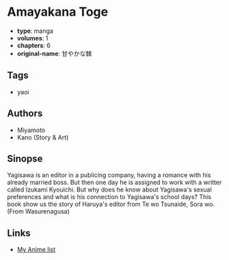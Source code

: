 # Amayakana Toge

-   **type**: manga
-   **volumes**: 1
-   **chapters**: 6
-   **original-name**: 甘やかな棘

## Tags

-   yaoi

## Authors

-   Miyamoto
-   Kano (Story & Art)

## Sinopse

Yagisawa is an editor in a publicing company, having a romance with his already married boss. But then one day he is assigned to work with a writter called Izukami Kyouichi. But why does he know about Yagisawa's sexual preferences and what is his connection to Yagisawa's school days?
This book show us the story of Haruya's editor from Te wo Tsunaide, Sora wo. (From Wasurenagusa)

## Links

-   [My Anime list](https://myanimelist.net/manga/6538/Amayakana_Toge)
